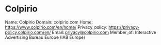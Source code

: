 
# Colpirio

Name: Colpirio
Domain: colpirio.com
Home: https://www.colpirio.com/en/home/
Privacy_policy: https://privacy-policy.colpirio.com/en/
Email: privacy@colpirio.com
Member_of: Interactive Advertising Bureau Europe (IAB Europe)
